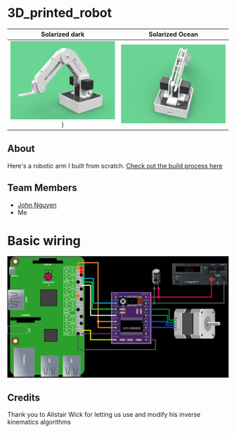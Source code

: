 # 3D_printed_robot

Solarized dark             |  Solarized Ocean
:-------------------------:|:-------------------------:
![render](https://github.com/seanngpack/3D-Printed-Robotic-Arm/blob/master/Photos/image5.jpg))  |   ![render](https://github.com/seanngpack/3D-Printed-Robotic-Arm/blob/master/Photos/image6.jpg)



## About
Here's a robotic arm I built from scratch.
[Check out the build process here](https://www.seanngpack.com/3D-printed-robotic-arm/)

## Team Members
* [John Nguyen](http://github.com/johnnguyen2020)
* Me

# Basic wiring

![ScreenShot](https://github.com/seanngpack/3D-Printed-Robotic-Arm/blob/master/Photos/PiStepper03.png)

## Credits
Thank you to Alistair Wick for letting us use and modify his inverse kinematics algorithms
